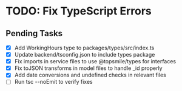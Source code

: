 # TODO: Fix TypeScript Errors

## Pending Tasks
- [x] Add WorkingHours type to packages/types/src/index.ts
- [x] Update backend/tsconfig.json to include types package
- [x] Fix imports in service files to use @topsmile/types for interfaces
- [x] Fix toJSON transforms in model files to handle _id properly
- [x] Add date conversions and undefined checks in relevant files
- [ ] Run tsc --noEmit to verify fixes
